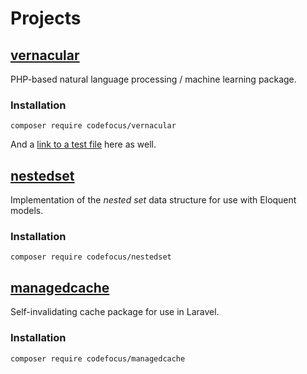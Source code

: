 # Projects


## [vernacular](/vernacular)

PHP-based natural language processing / machine learning package.

### Installation

```shell
composer require codefocus/vernacular
```

And a [link to a test file](/vernacular/test) here as well.


## [nestedset](/nestedset)

Implementation of the *nested set* data structure for use with Eloquent models.

### Installation

```shell
composer require codefocus/nestedset
```


## [managedcache](/managedcache)

Self-invalidating cache package for use in Laravel.

### Installation

```shell
composer require codefocus/managedcache
```
